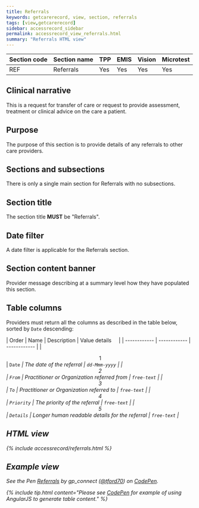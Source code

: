 ```yaml
---
title: Referrals
keywords: getcarerecord, view, section, referrals
tags: [view,getcarerecord]
sidebar: accessrecord_sidebar
permalink: accessrecord_view_referrals.html
summary: "Referrals HTML view"
---
```



| Section code | Section name | TPP | EMIS | Vision | Microtest |
| ------------ | ------------ |-----|------|------|-----------|
| REF | Referrals | Yes | Yes | Yes | Yes |

## Clinical narrative ##

This is a request for transfer of care or request to provide assessment, treatment or clinical advice on the care a patient.

## Purpose ##

The purpose of this section is to provide details of any referrals to other care providers.

## Sections and subsections ##

There is only a single main section for Referrals with no subsections.

## Section title ##

The section title **MUST** be "Referrals".

## Date filter ##

A date filter is applicable for the Referrals section.

## Section content banner ##

Provider message describing at a summary level how they have populated this section.

## Table columns ##

Providers must return all the columns as described in the table below, sorted by `Date` descending:

| Order | Name | Description | Value details &nbsp;&nbsp;&nbsp; |
| ------------ | ------------ | ------------ |
| <center>1</center> | `Date`  <i class="fa fa-sort-desc" aria-hidden="true">| The date of the referral | `dd-Mmm-yyyy` |
| <center>2</center> | `From` | Practitioner or Organization referred from | `free-text` |
| <center>3</center> | `To` | Practitioner or Organization referred to | `free-text` |
| <center>4</center> | `Priority` | The priority of the referral | `free-text` |
| <center>5</center> | `Details` | Longer human readable details for the referral | `free-text` |

## HTML view ##

{% include accessrecord/referrals.html %}

## Example view ##

<p data-height="580" data-theme-id="light" data-slug-hash="jYPVxN" data-default-tab="result" data-user="tford70" data-embed-version="2" data-pen-title="Referrals" class="codepen">See the Pen <a href="https://codepen.io/tford70/pen/jYPVxN/">Referrals</a> by gp_connect (<a href="https://codepen.io/tford70">@tford70</a>) on <a href="https://codepen.io">CodePen</a>.</p>
<script async src="https://production-assets.codepen.io/assets/embed/ei.js"></script>

{% include tip.html content="Please see [CodePen](https://codepen.io/gpconnect/pen/jYPVxN) for example of using AngularJS to generate table content." %}
